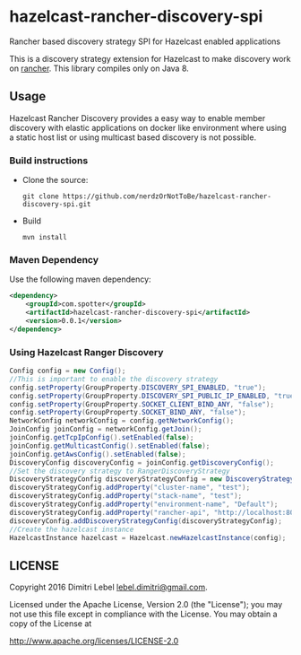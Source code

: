 # hazelcast-rancher-discovery-spi
Rancher based discovery strategy SPI for Hazelcast enabled applications

This is a discovery strategy extension for Hazelcast to make discovery work on [rancher](http://rancher.com/rancher/).
This library compiles only on Java 8.
 

## Usage
Hazelcast Rancher Discovery provides a easy way to enable member discovery with elastic applications on docker like environment where using a static host list or using multicast based discovery is not possible.
 
### Build instructions
  - Clone the source:

        git clone https://github.com/nerdzOrNotToBe/hazelcast-rancher-discovery-spi.git

  - Build

        mvn install

### Maven Dependency
Use the following maven dependency:
```xml
<dependency>
    <groupId>com.spotter</groupId>
    <artifactId>hazelcast-rancher-discovery-spi</artifactId>
    <version>0.0.1</version>
</dependency>
```

### Using Hazelcast Ranger Discovery
```java
Config config = new Config();
//This is important to enable the discovery strategy
config.setProperty(GroupProperty.DISCOVERY_SPI_ENABLED, "true");
config.setProperty(GroupProperty.DISCOVERY_SPI_PUBLIC_IP_ENABLED, "true");
config.setProperty(GroupProperty.SOCKET_CLIENT_BIND_ANY, "false");
config.setProperty(GroupProperty.SOCKET_BIND_ANY, "false");
NetworkConfig networkConfig = config.getNetworkConfig();
JoinConfig joinConfig = networkConfig.getJoin();
joinConfig.getTcpIpConfig().setEnabled(false);
joinConfig.getMulticastConfig().setEnabled(false);
joinConfig.getAwsConfig().setEnabled(false);
DiscoveryConfig discoveryConfig = joinConfig.getDiscoveryConfig();
//Set the discovery strategy to RangerDiscoveryStrategy
DiscoveryStrategyConfig discoveryStrategyConfig = new DiscoveryStrategyConfig(new RangerDiscoveryStrategyFactory());
discoveryStrategyConfig.addProperty("cluster-name", "test");
discoveryStrategyConfig.addProperty("stack-name", "test");
discoveryStrategyConfig.addProperty("environment-name", "Default");
discoveryStrategyConfig.addProperty("rancher-api", "http://localhost:8080/v1");
discoveryConfig.addDiscoveryStrategyConfig(discoveryStrategyConfig);
//Create the hazelcast instance
HazelcastInstance hazelcast = Hazelcast.newHazelcastInstance(config);
```

LICENSE
-------

Copyright 2016 Dimitri Lebel <lebel.dimitri@gmail.com>.

Licensed under the Apache License, Version 2.0 (the "License");
you may not use this file except in compliance with the License.
You may obtain a copy of the License at

http://www.apache.org/licenses/LICENSE-2.0
